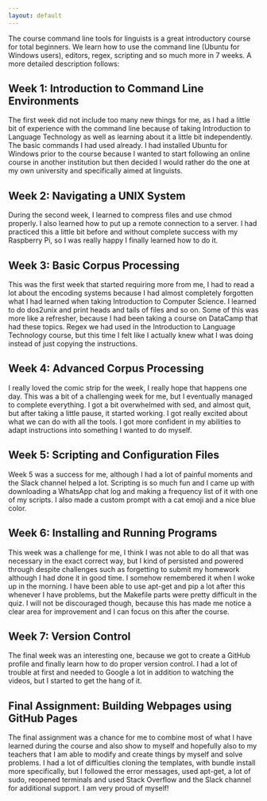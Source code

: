 ```yaml
---
layout: default
---
```


The course command line tools for linguists is a great introductory course for total beginners. We learn how to use the command line (Ubuntu for Windows users), editors, regex, scripting and so much more in 7 weeks. A more detailed description follows:


## Week 1: Introduction to Command Line Environments

The first week did not include too many new things for me, as I had a little bit of experience with the command line because of taking Introduction to Language Technology as well as learning about it a little bit independently. The basic commands I had used already. I had installed Ubuntu for Windows prior to the course because I wanted to start following an online course in another institution but then decided I would rather do the one at my own university and specifically aimed at linguists.

## Week 2: Navigating a UNIX System

During the second week, I learned to compress files and use chmod properly. I also learned how to put up a remote connection to a server. I had practiced this a little bit before and without complete success with my Raspberry Pi, so I was really happy I finally learned how to do it.

## Week 3: Basic Corpus Processing

This was the first week that started requiring more from me, I had to read a lot about the encoding systems because I had almost completely forgotten what I had learned when taking Introduction to Computer Science. I learned to do dos2unix and print heads and tails of files and so on. Some of this was more like a refresher, because I had been taking a course on DataCamp that had these topics. Regex we had used in the Introduction to Language Technology course, but this time I felt like I actually knew what I was doing instead of just copying the instructions.

## Week 4: Advanced Corpus Processing

I really loved the comic strip for the week, I really hope that happens one day. This was a bit of a challenging week for me, but I eventually managed to complete everything. I got a bit overwhelmed with sed, and almost quit, but after taking a little pause, it started working. I got really excited about what we can do with all the tools. I got more confident in my abilities to adapt instructions into something I wanted to do myself.

## Week 5: Scripting and Configuration Files

Week 5 was a success for me, although I had a lot of painful moments and the Slack channel helped a lot. Scripting is so much fun and I came up with downloading a WhatsApp chat log and making a frequency list of it with one of my scripts. I also made a custom prompt with a cat emoji and a nice blue color.

## Week 6: Installing and Running Programs

This week was a challenge for me, I think I was not able to do all that was necessary in the exact correct way, but I kind of persisted and powered through despite challenges such as forgetting to submit my homework although I had done it in good time. I somehow remembered it when I woke up in the morning. I have been able to use apt-get and pip a lot after this whenever I have problems, but the Makefile parts were pretty difficult in the quiz. I will not be discouraged though, because this has made me notice a clear area for improvement and I can focus on this after the course.

## Week 7: Version Control

The final week was an interesting one, because we got to create a GitHub profile and finally learn how to do proper version control. I had a lot of trouble at first and needed to Google a lot in addition to watching the videos, but I started to get the hang of it. 

## Final Assignment: Building Webpages using GitHub Pages

The final assignment was a chance for me to combine most of what I have learned during the course and also show to myself and hopefully also to my teachers that I am able to modify and create things by myself and solve problems. I had a lot of difficulties cloning the templates, with bundle install more specifically, but I followed the error messages, used apt-get, a lot of sudo, reopened terminals and used Stack Overflow and the Slack channel for additional support. I am very proud of myself!

